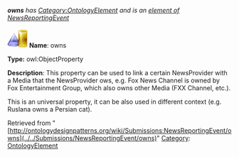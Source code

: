 ___owns__ has [Category:OntologyElement](../../Category/OntologyElement "Category:OntologyElement") and is an [element of](../../Property/ElementOf "Property:ElementOf") [NewsReportingEvent](../../Submissions/NewsReportingEvent "Submissions:NewsReportingEvent")_


  




[![ObjectProperty](../../images/thumb/c/c3/ObjectProperty.gif/45px-ObjectProperty.gif)](../../Image/ObjectProperty.gif "ObjectProperty")
__Name__: owns 


__Type:__ owl:ObjectProperty 


__Description__: This property can be used to link a certain NewsProvider with a Media that the NewsProvider ows, e.g. Fox News Channel is owned by Fox Entertainment Group, which also owns other Media (FXX Channel, etc.).


This is an universal property, it can be also used in different context (e.g. Ruslana owns a Persian cat). 





Retrieved from "[http://ontologydesignpatterns.org/wiki/Submissions:NewsReportingEvent/owns](../../Submissions/NewsReportingEvent/owns)"
 [Category](http://ontologydesignpatterns.org/wiki/Special:Categories "Special:Categories"): [OntologyElement](../../Category/OntologyElement "Category:OntologyElement")